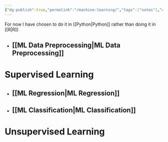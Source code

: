 ```yaml
---
{"dg-publish":true,"permalink":"/machine-learning/","tags":["notes"],"created":"2024-09-14T14:55:12.831+05:30","updated":"2024-08-01T09:14:02.672+05:30"}
---
```



For now I have chosen to do it in [[Python\|Python]] rather than doing it in [[R\|R]]
- ## [[ML Data Preprocessing\|ML Data Preprocessing]]
# Supervised Learning
- ## [[ML Regression\|ML Regression]]
- ## [[ML Classification\|ML Classification]]
# Unsupervised Learning
